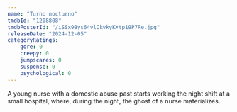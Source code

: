 ```yaml
---
name: "Turno nocturno"
tmdbId: "1208808"
tmdbPosterId: "/iSSx9Bys64vlOkvkyKXtp19P7Re.jpg"
releaseDate: "2024-12-05"
categoryRatings:
    gore: 0
    creepy: 0
    jumpscares: 0
    suspense: 0
    psychological: 0
---
```

A young nurse with a domestic abuse past starts working the night shift at a small hospital, where, during the night, the ghost of a nurse materializes.
